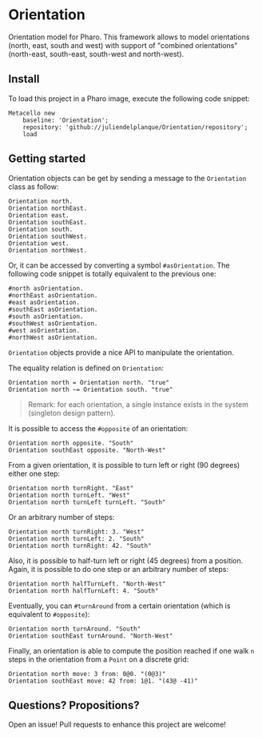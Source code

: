 # Orientation
Orientation model for Pharo. This framework allows to model orientations (north, east, south and west) with support of "combined orientations" (north-east, south-east, south-west and north-west).

## Install
To load this project in a Pharo image, execute the following code snippet:
```
Metacello new
    baseline: 'Orientation';
    repository: 'github://juliendelplanque/Orientation/repository';
    load
```

## Getting started
Orientation objects can be get by sending a message to the `Orientation` class as follow:
```
Orientation north.
Orientation northEast.
Orientation east.
Orientation southEast.
Orientation south.
Orientation southWest.
Orientation west.
Orientation northWest.
```

Or, it can be accessed by converting a symbol `#asOrientation`. The following code snippet is totally equivalent to the previous one:
```
#north asOrientation.
#northEast asOrientation.
#east asOrientation.
#southEast asOrientation.
#south asOrientation.
#southWest asOrientation.
#west asOrientation.
#northWest asOrientation.
```

`Orientation` objects provide a nice API to manipulate the orientation.

The equality relation is defined on `Orientation`:
```
Orientation north = Orientation north. "true"
Orientation north ~= Orientation south. "true"
```

> Remark: for each orientation, a single instance exists in the system (singleton design pattern).

It is possible to access the `#opposite` of an orientation:
```
Orientation north opposite. "South"
Orientation southEast opposite. "North-West"
```

From a given orientation, it is possible to turn left or right (90 degrees) either one step:
```
Orientation north turnRight. "East"
Orientation north turnLeft. "West"
Orientation north turnLeft turnLeft. "South"
```

Or an arbitrary number of steps:
```
Orientation north turnRight: 3. "West"
Orientation north turnLeft: 2. "South"
Orientation north turnRight: 42. "South"
```

Also, it is possible to half-turn left or right (45 degrees) from a position. Again, it is possible to do one step or an arbitrary number of steps:
```
Orientation north halfTurnLeft. "North-West"
Orientation north halfTurnLeft: 4. "South"
```

Eventually, you can `#turnAround` from a certain orientation (which is equivalent to `#opposite`):
```
Orientation north turnAround. "South"
Orientation southEast turnAround. "North-West"
```

Finally, an orientation is able to compute the position reached if one walk `n` steps in the orientation from a `Point` on a discrete grid:
```
Orientation north move: 3 from: 0@0. "(0@3)"
Orientation southEast move: 42 from: 1@1. "(43@ -41)"
```

## Questions? Propositions?
Open an issue! Pull requests to enhance this project are welcome!
